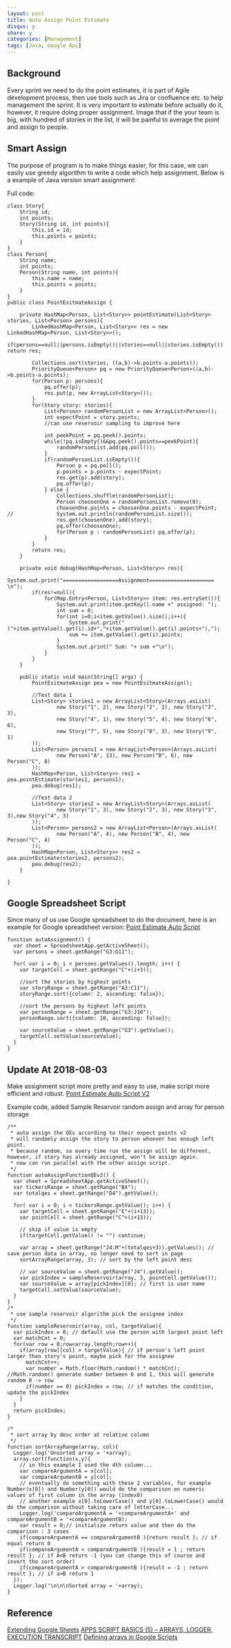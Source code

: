 ```yaml
---
layout: post
title: Auto Assign Point Estimate
disqus: y
share: y
categories: [Management]
tags: [Java, Google Api]
---
```


Background
----------
Every sprint we need to do the point estimates, it is part of Agile development process, then use tools such as Jira or confluence etc. to help management the sprint. It is very important to estimate before actually do it, however, it require doing proper assignment. Image that if the your team is big, with hundred of stories in the list, it will be painful to average the point and assign to people.

Smart Assign
----------
The purpose of program is to make things easier, for this case, we can easily use greedy algorithm to write a code which help assignment. Below is a example of Java version smart assignment:

Full code:
~~~
class Story{
	String id;
	int points;
	Story(String id, int points){
		this.id = id;
		this.points = points;
	}
}
class Person{
	String name;
	int points;
	Person(String name, int points){
		this.name = name;
		this.points = points;
	}
}
public class PointEsitmateAssign {

	private HashMap<Person, List<Story>> pointEstimate(List<Story> stories, List<Person> persons){
		LinkedHashMap<Person, List<Story>> res = new LinkedHashMap<Person, List<Story>>();
		if(persons==null||persons.isEmpty()||stories==null||stories.isEmpty()) return res;
		
		Collections.sort(stories, ((a,b)->b.points-a.points));
		PriorityQueue<Person> pq = new PriorityQueue<Person>((a,b)->b.points-a.points);
		for(Person p: persons){
			pq.offer(p);
			res.put(p, new ArrayList<Story>());
		}
		for(Story story: stories){
			List<Person> randomPersonList = new ArrayList<Person>();
			int expectPoint = story.points;
			//can use reservoir sampling to improve here
			
			int peekPoint = pq.peek().points;
			while(!pq.isEmpty()&&pq.peek().points==peekPoint){
				randomPersonList.add(pq.poll());
			}
			if(randomPersonList.isEmpty()){
				Person p = pq.poll();
				p.points = p.points - expectPoint;
				res.get(p).add(story);
				pq.offer(p);
			} else {
				Collections.shuffle(randomPersonList);
				Person choosenOne = randomPersonList.remove(0);
				choosenOne.points = choosenOne.points - expectPoint;
//				System.out.println(randomPersonList.size());
				res.get(choosenOne).add(story);
				pq.offer(choosenOne);
				for(Person p : randomPersonList) pq.offer(p);
			}
		}
		return res;
	}
	
	private void debug(HashMap<Person, List<Story>> res){
		System.out.print("==================Assignment===================== \n");
		if(res!=null){
			for(Map.Entry<Person, List<Story>> item: res.entrySet()){
				System.out.print(item.getKey().name +" assigned: ");
				int sum = 0;
				for(int i=0;i<item.getValue().size();i++){
					System.out.print("("+item.getValue().get(i).id+","+item.getValue().get(i).points+"),");
					sum += item.getValue().get(i).points;
				}
				System.out.print(" Sum: "+ sum +"\n");
			}
		}
	}
	
	public static void main(String[] args) {
		PointEsitmateAssign pea = new PointEsitmateAssign();
		
		//Test data 1
		List<Story> stories1 = new ArrayList<Story>(Arrays.asList(
				new Story("1", 2), new Story("2", 2), new Story("3", 3),
				new Story("4", 1), new Story("5", 4), new Story("6", 6),
				new Story("7", 5), new Story("8", 3), new Story("9", 1)
		));
		List<Person> persons1 = new ArrayList<Person>(Arrays.asList(
				new Person("A", 13), new Person("B", 6), new Person("C", 8)
		));
		HashMap<Person, List<Story>> res1 = pea.pointEstimate(stories1, persons1);
		pea.debug(res1);
		
		//Test data 2
		List<Story> stories2 = new ArrayList<Story>(Arrays.asList(
				new Story("1", 3), new Story("2", 3), new Story("3", 3),new Story("4", 3)
		));
		List<Person> persons2 = new ArrayList<Person>(Arrays.asList(
				new Person("A", 4), new Person("B", 4), new Person("C", 4)
		));
		HashMap<Person, List<Story>> res2 = pea.pointEstimate(stories2, persons2);
		pea.debug(res2);
	}

}
~~~

Google Spreadsheet Script
-----------
Since many of us use Google spreadsheet to do the document, here is an example for Google spreadsheet version:
[Point Estimate Auto Script](https://docs.google.com/spreadsheets/d/1czBh9U0iMkhPl7ifh1_lgYj1Vr43JxAnhW9Wn3pepcA/edit#gid=0)

~~~
function autoAssignment() {
  var sheet = SpreadsheetApp.getActiveSheet(); 
  var persons = sheet.getRange("G3:G11");
  
  for( var i = 0; i < persons.getValues().length; i++) {
    var targetCell = sheet.getRange("C"+(i+3));
    
    //sort the stories by highest points
    var storyRange = sheet.getRange("A3:C11");
    storyRange.sort({column: 2, ascending: false});
    
    //sort the persons by highest left points
    var personRange = sheet.getRange("G3:J10");
    personRange.sort({column: 10, ascending: false});
    
    var sourceValue = sheet.getRange("G3").getValue();
    targetCell.setValue(sourceValue);
  }
}
~~~

Update At 2018-08-03
-----------
Make assignment script more pretty and easy to use, make script more efficient and robust.
[Point Estimate Auto Script V2](https://docs.google.com/spreadsheets/d/1czBh9U0iMkhPl7ifh1_lgYj1Vr43JxAnhW9Wn3pepcA/edit#gid=353191128)

Example code, added Sample Reservoir random assign and array for person storage
~~~
/**
 * auto assign the QEs according to their expect points v2
 * will randomly assign the story to person whoever has enough left point.
 * because random, so every time run the assign will be different, however, if story has already assigned, won't be assign again.
 * now can run parallel with the other assign script.
 */
function autoAssignFunctionQEv2() {
  var sheet = SpreadsheetApp.getActiveSheet(); 
  var tickersRange = sheet.getRange("B4");
  var totalqes = sheet.getRange("D4").getValue();
  
  for( var i = 0; i < tickersRange.getValue(); i++) {
    var targetCell = sheet.getRange("E"+(i+13));
    var pointCell = sheet.getRange("C"+(i+13));
    
    // skip if value is empty
    if(targetCell.getValue() != "") continue;
        
    var array = sheet.getRange("J4:M"+(totalqes+3)).getValues(); // save person data in array, no longer need to sort in page
    sortArrayRange(array, 3); // sort by the left point desc
    
    // var sourceValue = sheet.getRange("J4").getValue();
    var pickIndex = sampleReservoir(array, 3, pointCell.getValue());
    var sourceValue = array[pickIndex][0]; // first is user name
    targetCell.setValue(sourceValue);
  }
}
/*
 * use sample reservoir algorithm pick the assignee index
 */
function sampleReservoir(array, col, targetValue){
  var pickIndex = 0; // default use the person with largest point left 
  var matchCnt = 0;
  for(var row = 0;row<array.length;row++){
    if(array[row][col] > targetValue){ // if person's left point larger then story's point, maybe pick for the assignee
      matchCnt++;
      var number = Math.floor(Math.random() * matchCnt); //Math.random() generate number between 0 and 1, this will generate random 0 -> row
      if(number == 0) pickIndex = row; // if matches the condition, update the pickIndex
    }
  }
  return pickIndex;
}

/*
 * sort array by desc order at relative column
 */
function sortArrayRange(array, col){
  Logger.log('Unsorted array = '+array);
  array.sort(function(x,y){
    // in this example I used the 4th column... 
    var compareArgumentA = x[col];
    var compareArgumentB = y[col];
    // eventually do something with these 2 variables, for example Number(x[0]) and Number(y[0]) would do the comparison on numeric values of first column in the array (index0) 
    // another example x[0].toLowerCase() and y[0].toLowerCase() would do the comparison without taking care of letterCase...
    Logger.log('compareArgumentA = '+compareArgumentA+' and compareArgumentB = '+compareArgumentB);
    var result = 0;// initialize return value and then do the comparison : 3 cases
    if(compareArgumentA == compareArgumentB ){return result }; // if equal return 0
    if(compareArgumentA < compareArgumentB ){result = 1 ; return result }; // if A<B return -1 (you can change this of course and invert the sort order)
    if(compareArgumentA > compareArgumentB ){result = -1 ; return result }; // if a>B return 1
  });
  Logger.log('\n\n\nSorted array = '+array);
}
~~~
Reference
---------
[Extending Google Sheets](https://developers.google.com/apps-script/guides/sheets)
[APPS SCRIPT BASICS (5) – ARRAYS, LOGGER, EXECUTION TRANSCRIPT](https://www.bazroberts.com/2017/04/20/apps-script-basics-arrays-logger-execution-transcript/)
[Defining arrays in Google Scripts](https://stackoverflow.com/questions/18584081/defining-arrays-in-google-scripts)
